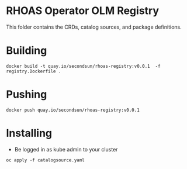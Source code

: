 # RHOAS Operator OLM Registry
This folder contains the CRDs, catalog sources, and package definitions.

# Building

`docker build -t quay.io/secondsun/rhoas-registry:v0.0.1  -f registry.Dockerfile .`

# Pushing 

`docker push quay.io/secondsun/rhoas-registry:v0.0.1 `

# Installing
 * Be logged in as kube admin to your cluster

 `oc apply -f catalogsource.yaml`